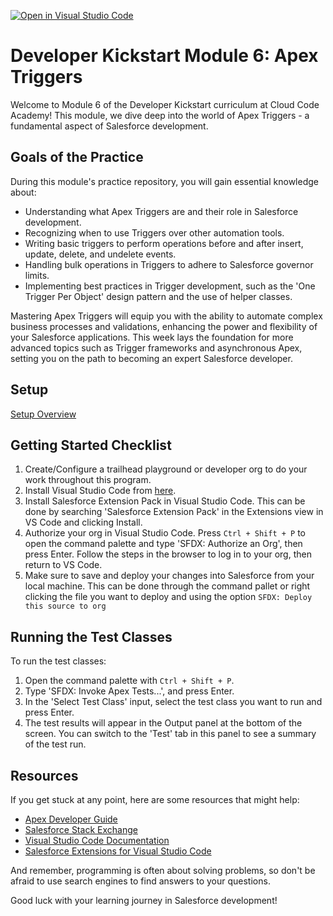 [![Open in Visual Studio Code](https://classroom.github.com/assets/open-in-vscode-718a45dd9cf7e7f842a935f5ebbe5719a5e09af4491e668f4dbf3b35d5cca122.svg)](https://classroom.github.com/online_ide?assignment_repo_id=14797432&assignment_repo_type=AssignmentRepo)

# Developer Kickstart Module 6: Apex Triggers

Welcome to Module 6 of the Developer Kickstart curriculum at Cloud Code Academy! This module, we dive deep into the world of Apex Triggers - a fundamental aspect of Salesforce development.

## Goals of the Practice

During this module's practice repository, you will gain essential knowledge about:
- Understanding what Apex Triggers are and their role in Salesforce development.
- Recognizing when to use Triggers over other automation tools.
- Writing basic triggers to perform operations before and after insert, update, delete, and undelete events.
- Handling bulk operations in Triggers to adhere to Salesforce governor limits.
- Implementing best practices in Trigger development, such as the 'One Trigger Per Object' design pattern and the use of helper classes.

Mastering Apex Triggers will equip you with the ability to automate complex business processes and validations, enhancing the power and flexibility of your Salesforce applications. This week lays the foundation for more advanced topics such as Trigger frameworks and asynchronous Apex, setting you on the path to becoming an expert Salesforce developer.

## Setup
[Setup Overview](https://learn.cloudcodeacademy.com/courses/salesforce-developer-kickstart-program/lectures/47317633)

## Getting Started Checklist
1. Create/Configure a trailhead playground or developer org to do your work throughout this program.
2. Install Visual Studio Code from [here](https://code.visualstudio.com/download).
3. Install Salesforce Extension Pack in Visual Studio Code. This can be done by searching 'Salesforce Extension Pack' in the Extensions view in VS Code and clicking Install.
4. Authorize your org in Visual Studio Code. Press `Ctrl + Shift + P` to open the command palette and type 'SFDX: Authorize an Org', then press Enter. Follow the steps in the browser to log in to your org, then return to VS Code.
5. Make sure to save and deploy your changes into Salesforce from your local machine. This can be done through the command pallet or right clicking the file you want to deploy and using the option `SFDX: Deploy this source to org`

## Running the Test Classes

To run the test classes:

1. Open the command palette with `Ctrl + Shift + P`.
2. Type 'SFDX: Invoke Apex Tests...', and press Enter.
3. In the 'Select Test Class' input, select the test class you want to run and press Enter.
4. The test results will appear in the Output panel at the bottom of the screen. You can switch to the 'Test' tab in this panel to see a summary of the test run.

## Resources

If you get stuck at any point, here are some resources that might help:

- [Apex Developer Guide](https://developer.salesforce.com/docs/atlas.en-us.apexcode.meta/apexcode/apex_dev_guide.htm)
- [Salesforce Stack Exchange](https://salesforce.stackexchange.com/)
- [Visual Studio Code Documentation](https://code.visualstudio.com/docs)
- [Salesforce Extensions for Visual Studio Code](https://developer.salesforce.com/tools/vscode/)

And remember, programming is often about solving problems, so don't be afraid to use search engines to find answers to your questions.

Good luck with your learning journey in Salesforce development!